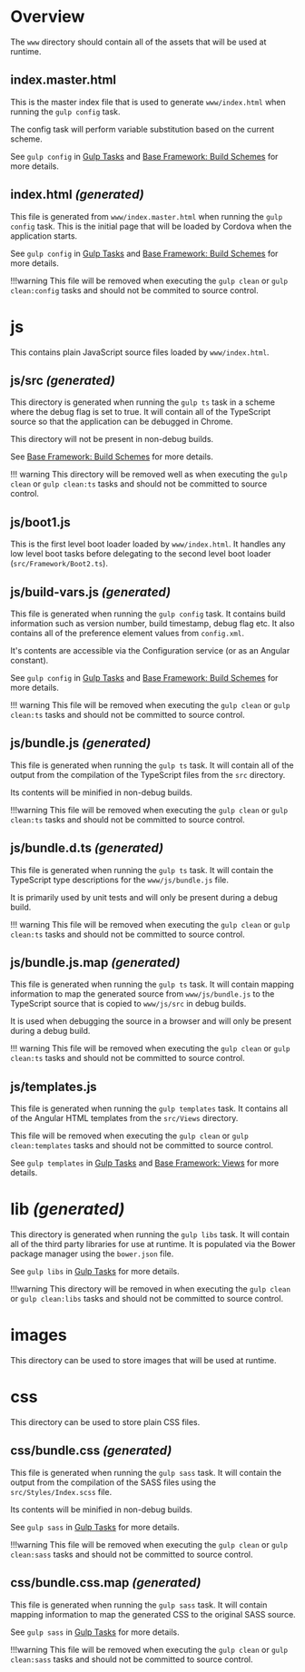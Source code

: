 # Overview

The `www` directory should contain all of the assets that will be used at runtime.

## index.master.html

This is the master index file that is used to generate `www/index.html` when running the `gulp config` task.

The config task will perform variable substitution based on the current scheme.

See `gulp config` in [Gulp Tasks](gulp-tasks.md#gulp-config) and [Base Framework: Build Schemes](base-framework.md#build-scemes) for more details.

## index.html _(generated)_

This file is generated from `www/index.master.html` when running the `gulp config` task. This is the initial page that will be loaded by Cordova when the application starts.

See `gulp config` in [Gulp Tasks](gulp-tasks.md#gulp-config) and [Base Framework: Build Schemes](base-framework.md#build-scemes) for more details.

!!!warning
	This file will be removed when executing the `gulp clean` or `gulp clean:config` tasks and should not be commited to source control.

# js

This contains plain JavaScript source files loaded by `www/index.html`.

## js/src _(generated)_

This directory is generated when running the `gulp ts` task in a scheme where the debug flag is set to true. It will contain all of the TypeScript source so that the application can be debugged in Chrome.

This directory will not be present in non-debug builds.

See [Base Framework: Build Schemes](base-framework.md#build-scemes) for more details.

!!! warning
	This directory will be removed well as when executing the `gulp clean` or `gulp clean:ts` tasks and should not be committed to source control.

## js/boot1.js

This is the first level boot loader loaded by `www/index.html`. It handles any low level boot tasks before delegating to the second level boot loader (`src/Framework/Boot2.ts`).

## js/build-vars.js _(generated)_

This file is generated when running the `gulp config` task. It contains build information such as version number, build timestamp, debug flag etc. It also contains all of the preference element values from `config.xml`.

It's contents are accessible via the Configuration service (or as an Angular constant).

See `gulp config` in [Gulp Tasks](gulp-tasks.md#gulp-config) and [Base Framework: Build Schemes](base-framework.md#build-scemes) for more details.

!!! warning
	This file will be removed when executing the `gulp clean` or `gulp clean:ts` tasks and should not be committed to source control.

## js/bundle.js _(generated)_

This file is generated when running the `gulp ts` task. It will contain all of the output from the compilation of the TypeScript files from the `src` directory.

Its contents will be minified in non-debug builds.

!!!warning
	This file will be removed when executing the `gulp clean` or `gulp clean:ts` tasks and should not be committed to source control.

## js/bundle.d.ts _(generated)_

This file is generated when running the `gulp ts` task. It will contain the TypeScript type descriptions for the `www/js/bundle.js` file.

It is primarily used by unit tests and will only be present during a debug build.

!!! warning
	This file will be removed when executing the `gulp clean` or `gulp clean:ts` tasks and should not be committed to source control.

## js/bundle.js.map _(generated)_

This file is generated when running the `gulp ts` task. It will contain mapping information to map the generated source from `www/js/bundle.js` to the TypeScript source that is copied to `www/js/src` in debug builds.

It is used when debugging the source in a browser and will only be present during a debug build.

!!! warning
	This file will be removed when executing the `gulp clean` or `gulp clean:ts` tasks and should not be committed to source control.

## js/templates.js

This file is generated when running the `gulp templates` task. It contains all of the Angular HTML templates from the `src/Views` directory.

This file will be removed when executing the `gulp clean` or `gulp clean:templates` tasks and should not be committed to source control.

See `gulp templates` in [Gulp Tasks](gulp-tasks.md#gulp-templates) and [Base Framework: Views](base-framework.md#views) for more details.

# lib _(generated)_

This directory is generated when running the `gulp libs` task. It will contain all of the third party libraries for use at runtime. It is populated via the Bower package manager using the `bower.json` file.

See `gulp libs` in [Gulp Tasks](gulp-tasks.md#gulp-libs) for more details.

!!!warning
	This directory will be removed in when executing the `gulp clean` or `gulp clean:libs` tasks and should not be committed to source control.

# images

This directory can be used to store images that will be used at runtime.

# css

This directory can be used to store plain CSS files.

## css/bundle.css _(generated)_

This file is generated when running the `gulp sass` task. It will contain the output from the compilation of the SASS files using the `src/Styles/Index.scss` file.

Its contents will be minified in non-debug builds.

See `gulp sass` in [Gulp Tasks](gulp-tasks.md#gulp-sass) for more details.

!!!warning
	This file will be removed when executing the `gulp clean` or `gulp clean:sass` tasks and should not be committed to source control.

## css/bundle.css.map _(generated)_

This file is generated when running the `gulp sass` task. It will contain mapping information to map the generated CSS to the original SASS source.

See `gulp sass` in [Gulp Tasks](gulp-tasks.md#gulp-sass) for more details.

!!!warning
	This file will be removed when executing the `gulp clean` or `gulp clean:sass` tasks and should not be committed to source control.
